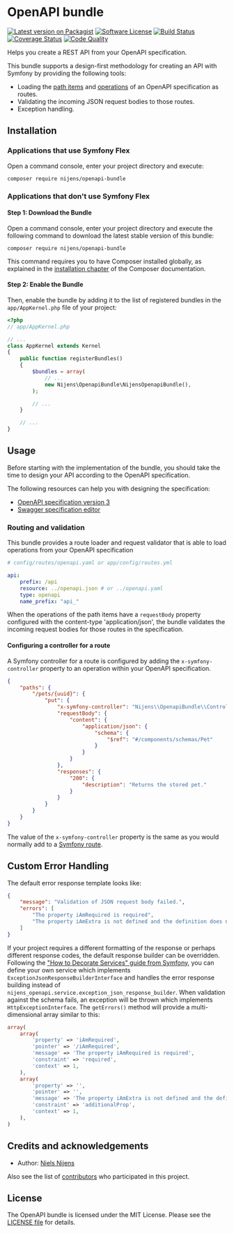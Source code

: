 # OpenAPI bundle

[![Latest version on Packagist][ico-version]][link-version]
[![Software License][ico-license]][link-license]
[![Build Status][ico-build]][link-build]
[![Coverage Status][ico-coverage]][link-coverage]
[![Code Quality][ico-code-quality]][link-code-quality]

Helps you create a REST API from your OpenAPI specification.

This bundle supports a design-first methodology for creating an API with Symfony by providing the following tools:
* Loading the [path items](https://swagger.io/specification/#pathItemObject) and [operations](https://swagger.io/specification/#operationObject) of an OpenAPI specification as routes.
* Validating the incoming JSON request bodies to those routes.
* Exception handling.

## Installation

### Applications that use Symfony Flex
Open a command console, enter your project directory and execute:

```console
composer require nijens/openapi-bundle
```

### Applications that don't use Symfony Flex

#### Step 1: Download the Bundle

Open a command console, enter your project directory and execute the
following command to download the latest stable version of this bundle:

```console
composer require nijens/openapi-bundle
```

This command requires you to have Composer installed globally, as explained
in the [installation chapter](https://getcomposer.org/doc/00-intro.md)
of the Composer documentation.

#### Step 2: Enable the Bundle

Then, enable the bundle by adding it to the list of registered bundles
in the `app/AppKernel.php` file of your project:

```php
<?php
// app/AppKernel.php

// ...
class AppKernel extends Kernel
{
    public function registerBundles()
    {
        $bundles = array(
            // ...
            new Nijens\OpenapiBundle\NijensOpenapiBundle(),
        );

        // ...
    }

    // ...
}
```

## Usage
Before starting with the implementation of the bundle, you should take the time to design your API according 
to the OpenAPI specification.

The following resources can help you with designing the specification:
* [OpenAPI specification version 3](https://swagger.io/specification)
* [Swagger specification editor](https://editor.swagger.io)

### Routing and validation
This bundle provides a route loader and request validator that is able to load operations from your OpenAPI specification
```yaml
# config/routes/openapi.yaml or app/config/routes.yml

api:
    prefix: /api
    resource: ../openapi.json # or ../openapi.yaml
    type: openapi
    name_prefix: "api_"
```

When the operations of the path items have a `requestBody` property configured with the content-type 'application/json', 
the bundle validates the incoming request bodies for those routes in the specification.

#### Configuring a controller for a route
A Symfony controller for a route is configured by adding the `x-symfony-controller` property to an operation within your OpenAPI specification.
```json
{
    "paths": {
        "/pets/{uuid}": {
            "put": {
                "x-symfony-controller": "Nijens\\OpenapiBundle\\Controller\\PetController::put",
                "requestBody": {
                    "content": {
                        "application/json": {
                            "schema": {
                                "$ref": "#/components/schemas/Pet"
                            }
                        }
                    }
                },
                "responses": {
                    "200": {
                        "description": "Returns the stored pet."
                    }
                }
            }
        }
    }
}
```

The value of the `x-symfony-controller` property is the same as you would normally add to a [Symfony route](https://symfony.com/doc/current/routing.html#creating-routes).

## Custom Error Handling

The default error response template looks like:
```json
{
    "message": "Validation of JSON request body failed.",
    "errors": [
        "The property iAmRequired is required",
        "The property iAmExtra is not defined and the definition does not allow additional properties"
    ]
}
```

If your project requires a different formatting of the response or perhaps different response codes, the default
response builder can be overridden. Following the ["How to Decorate Services" guide from Symfony](https://symfony.com/doc/current/service_container/service_decoration.html),
you can define your own service which implements `ExceptionJsonResponseBuilderInterface` and handles the error response
building instead of `nijens_openapi.service.exception_json_response_builder`. When validation against the schema fails,
an exception will be thrown which implements `HttpExceptionInterface`. The `getErrors()` method will provide a
multi-dimensional array similar to this:
```php
array(
    array(
        'property' => 'iAmRequired',
        'pointer' => '/iAmRequired',
        'message' => 'The property iAmRequired is required',
        'constraint' => 'required',
        'context' => 1,
    ),
    array(
        'property' => '',
        'pointer' => '',
        'message' => 'The property iAmExtra is not defined and the definition does not allow additional properties',
        'constraint' => 'additionalProp',
        'context' => 1,
    ),
)
```

## Credits and acknowledgements

* Author: [Niels Nijens][link-author]

Also see the list of [contributors][link-contributors] who participated in this project.

## License
The OpenAPI bundle is licensed under the MIT License. Please see the [LICENSE file][link-license] for details.

[ico-version]: https://img.shields.io/packagist/v/nijens/openapi-bundle.svg
[ico-pre-release-version]: https://img.shields.io/packagist/vpre/nijens/openapi-bundle.svg
[ico-license]: https://img.shields.io/badge/license-MIT-brightgreen.svg
[ico-build]: https://travis-ci.com/nijens/openapi-bundle.svg?branch=master
[ico-coverage]: https://coveralls.io/repos/nijens/openapi-bundle/badge.svg?branch=master
[ico-code-quality]: https://scrutinizer-ci.com/g/nijens/openapi-bundle/badges/quality-score.png?b=master

[link-version]: https://packagist.org/packages/nijens/openapi-bundle
[link-license]: LICENSE
[link-build]: https://travis-ci.com/nijens/openapi-bundle
[link-coverage]: https://coveralls.io/r/nijens/openapi-bundle?branch=master
[link-code-quality]: https://scrutinizer-ci.com/g/nijens/openapi-bundle/?branch=master
[link-author]: https://github.com/niels-nijens
[link-contributors]: https://github.com/nijens/openapi-bundle/contributors
